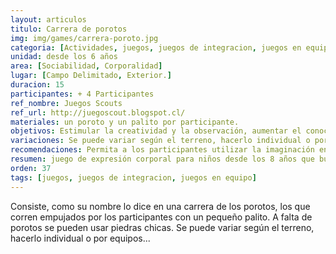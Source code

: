 ```yaml
---
layout: articulos
titulo: Carrera de porotos
img: img/games/carrera-poroto.jpg
categoria: [Actividades, juegos, juegos de integracion, juegos en equipo]
unidad: desde los 6 años
area: [Sociabilidad, Corporalidad]
lugar: [Campo Delimitado, Exterior.]
duracion: 15
participantes: + 4 Participantes
ref_nombre: Juegos Scouts
ref_url: http://juegoscout.blogspot.cl/
materiales: un poroto y un palito por participante.
objetivos: Estimular la creatividad y la observación, aumentar el conocimiento de las limitantes fisicas.
variaciones: Se puede variar según el terreno, hacerlo individual o por equipos
recomendaciones: Permita a los participantes utilizar la imaginación en el desplazamiento del poroto
resumen: juego de expresión corporal para niños desde los 8 años que busca desarrollar y estimular el trabajo en equipo y la integración del mismo.
orden: 37
tags: [juegos, juegos de integracion, juegos en equipo]
---
```

Consiste, como su nombre lo dice en una carrera de los porotos, los que corren empujados por los participantes con un pequeño palito. A falta de porotos se pueden usar piedras chicas. Se puede variar según el terreno, hacerlo individual o por equipos...